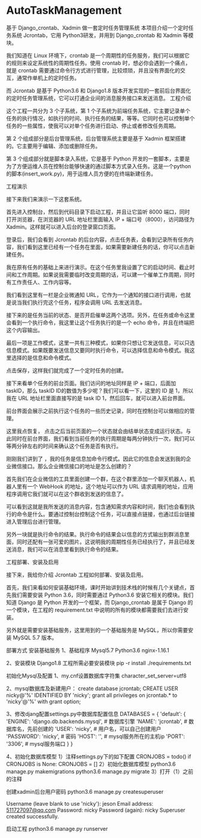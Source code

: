 # AutoTaskManagement
基于 Django_crontab、Xadmin 做一套定时任务管理系统
本项目介绍一个定时任务系统 Jcrontab，它用 Python3研发，并用到 Django_crontab 和 Xadmin 等模块。

我们知道在 Linux 环境下，crontab 是一个周期性的任务服务，我们可以根据它的规则来设定系统性的周期性任务。使用 crontab 时，想必你会遇到一个痛点，就是 crontab 需要通过命令行方式进行管理，比较烦琐，并且没有界面化的交互，通常作单机上的定时任务。

而 Jcrontab 是基于 Python3.6 和 Django1.8 版本开发实现的一套前后台界面化的定时任务管理系统，它可以打通企业间的消息服务接口来发送消息。
工程介绍


这个工程一共分为 3 个子系统，第 1 个子系统为前端任务系统，它主要记录单个任务的执行情况，如执行的时间、执行任务的结果，等等。它同时也可以控制单个任务的一些属性，使我可以对单个任务进行启动、停止或者修改任务周期。

第 2 个组成部分是后台管理系统，后台管理系统主要是基于 Xadmin 框架搭建的。它主要用于编辑、添加或删除任务。

第 3 个组成部分就是脚本录入系统，它是基于 Python 开发的一套脚本，主要是为了方便运维人员在控制台能够快速的通过脚本方式录入任务。这是一个python的脚本(insert_work.py)，用于运维人员方便的在终端新建任务。


工程演示


接下来我们来演示一下这套系统。

首先进入控制台，然后到代码目录下启动工程，并且让它监听 8000 端口，同时打开浏览器，在浏览器的 URL 地址栏里面输入 IP + 端口号（8000），访问路径为 Xadmin。这样就可以进入后台的登录窗口页面。

登录后，我们会看到 Jcrontab 的后台内容，点击任务表，会看到记录所有任务内容，我们看到这里已经有一个任务在里面，如果需要新建任务的话，你可以点击新建任务。

我在原有任务的基础上来进行演示。在这个任务里我设置了它的启动时间、截止时间和工作周期。如果说我需要临时改变周期的话，可以建一个催单工作周期，同时有工作责任人、工作内容等。

我们看到这里有一栏是企业微通知 URL，它作为一个通知的接口进行调用，也就是说当我们执行完这个任务，程序会调用 URL 去发送消息。

接下来的是任务当前的状态、是否开启催单这两个选项。另外，在任务或命令这里会看到一个执行命令，我这里让这个任务执行的是一个 echo 命令，并且在终端把这个内容输出。

最后一项是工作模式，这里一共有三种模式，如果你只想让它发送信息，可以只选信息模式。如果既要发送信息又要同时执行命令，可以选择信息和命令模式。我这里选择的是信息和命令模式。

点击保存，这样我们就完成了一个定时任务的创建。

接下来看单个任务的前台页面。我们访问的地址同样是 IP + 端口，后面加 taskID，那么 taskID ID的数值为多少呢？我们可以看一下，这里的 ID 是 1，所以我在 URL 地址栏里面直接写的是 task ID 1，然后回车，就可以进入前台界面。

前台界面会展示之前执行这个任务的一些历史记录，同时在控制台可以做相应的管理。

这里我点恢复， 点击之后当前页面的一个状态就会由结单状态变成运行状态。与此同时在前台界面，我们看到当前任务的执行周期是每两分钟执行一次，我们可以等两分钟左右的时间来确认这个任务是否有执行。

刚刚我们讲到了 ，我的任务是信息加命令行模式。因此它的信息会发送到我的企业微信接口。那么企业微信接口的地址是怎么创建的？

首先我们在企业微信的工具里面创建一个群，在这个群里添加一个聊天机器人，机器人里有一个 WebHook 的地址，这个地址可以作为 URL 请求调用的地址，应用程序调用它我们就可以在这个群收到发送的信息了。

可以看到这就是我所发送的消息内容，包含通知需求内容和时间，我们也会看到执行的命令是什么。要通过控制台控制这个任务，可以直接点链接，也通过后台链接进入管理后台进行管理。

另外一块就是执行命令的结果。执行命令的结果会以信息的方式输出到群消息里面，同时还配有一张可爱的图片。这说明我的周期性任务已经执行了，并且已经发送消息，我们可以在消息里看到执行命令的结果。

工程部署、安装及启用


接下来，我给你介绍 Jcrontab 工程如何部署、安装及启用。

首先，我们来看如何安装基础环境，课时开始讲到技术栈的时候有几个关键点，首先我们需要安装 Python 3.6，同时需要通过 Python3.6 安装它相关的模块。我们知道 Django 是 Python 开发的一个框架，而 Django_crontab 是属于 Django 的一个模块，在工程的 requirement.txt 中说明的所有的模块都需要我们去进行安装。

另外就是需要安装基础服务，这里用到的一个基础服务是 MySQL，所以你需要安装 MySQL 5.7 版本。


部署方式
安装基础服务
1、基础程序 Mysql5.7 Python3.6
nginx-1.16.1

2、安装模块
Django1.8
工程所需必要安装模块
pip -r install ./requirements.txt

初始化Mysql及配置
1、my.cnf设置数据库字符集 character_set_server=utf8

2、mysql数据库及新建用户：
create database jcrontab;
CREATE USER nicky@'%' IDENTIFIED BY 'nicky';
grant all privileges on jcrontab.* to 'nicky'@'%' with grant option;

3、修改djang配置settings.py中数据库配置信息 DATABASES = {
'default': {
'ENGINE': 'django.db.backends.mysql', # 数据库引擎
'NAME': 'jcrontab', # 数据库名，先前创建的
'USER': 'nicky', # 用户名，可以自己创建用户
'PASSWORD': 'nicky', # 密码
'HOST': '', # mysql服务所在的主机ip
'PORT': '3306', # mysql服务端口
}
}

4、初始化数据库模型 1）注释settings.py下的如下配置 CRONJOBS = todo() if CRONJOBS is None: CRONJOBS = [] 2）初始化数据库模型 python3.6 manage.py makemigrations
python3.6 manage.py migrate 3）打开（1）之前的注释

创建xadmin后台用户密码
python3.6 manage.py createsuperuser

Username (leave blank to use 'nicky'): jeson Email address: 511727097@qq.com Password: nicky Password (again): nicky Superuser created successfully.

启动工程
python3.6 manage.py runserver
